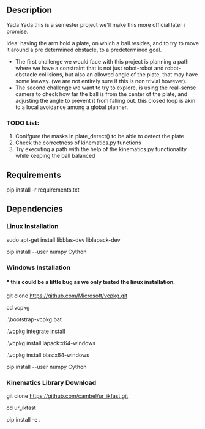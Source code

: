 ## Description

Yada Yada this is a semester project we'll make this more official later i promise.


Idea: having the arm hold a plate, on which a ball resides, and to try to move it around a pre determined obstacle, to a predetermined goal.

- The first challenge we would face with this project is planning a path where we have a constraint that is not just robot-robot and robot-obstacle collisions, but also an allowed angle of the plate, that may have some leeway. (we are not entirely sure if this is non trivial however).
- The second challenge we want to try to explore, is using the real-sense camera to check how far the ball is from the center of the plate, and adjusting the angle to prevent it from falling out. this closed loop is akin to a local avoidance among a global planner.

### TODO List:
1. Conifgure the masks in plate_detect() to be able to detect the plate
2. Check the correctness of kinematics.py functions
3. Try executing a path with the help of the kinematics.py functionality while keeping the ball balanced

## Requirements

pip install -r requirements.txt


## Dependencies

### Linux Installation
sudo apt-get install libblas-dev liblapack-dev

pip install --user numpy Cython

### Windows Installation

#### * this could be a little bug as we only tested the linux installation.

git clone https://github.com/Microsoft/vcpkg.git

cd vcpkg

.\bootstrap-vcpkg.bat

.\vcpkg integrate install

.\vcpkg install lapack:x64-windows

.\vcpkg install blas:x64-windows

pip install --user numpy Cython


### Kinematics Library Download

git clone https://github.com/cambel/ur_ikfast.git

cd ur_ikfast

pip install -e .
